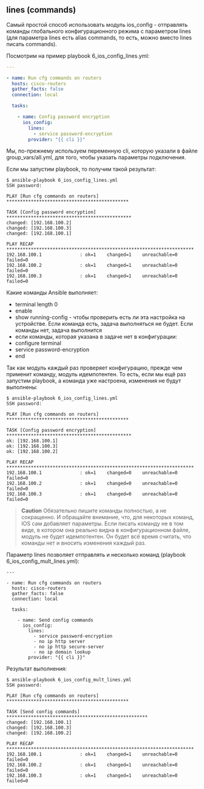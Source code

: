 ## lines (commands)

Самый простой способ использовать модуль ios_config - отправлять команды глобального конфигурационного режима с параметром lines (для параметра lines есть alias commands, то есть, можно вместо lines писать commands).

Посмотрим на пример playbook 6_ios_config_lines.yml:
```yml
---

- name: Run cfg commands on routers
  hosts: cisco-routers
  gather_facts: false
  connection: local

  tasks:

    - name: Config password encryption
      ios_config:
        lines:
          - service password-encryption
        provider: "{{ cli }}"
```

Мы, по-прежнему используем переменную cli, которую указали в файле group_vars/all.yml, для того, чтобы указать параметры подключения.

Если мы запустим playbook, то получим такой результат:
```
$ ansible-playbook 6_ios_config_lines.yml
SSH password:

PLAY [Run cfg commands on routers] *********************************************

TASK [Config password encryption] **********************************************
changed: [192.168.100.2]
changed: [192.168.100.3]
changed: [192.168.100.1]

PLAY RECAP *********************************************************************
192.168.100.1              : ok=1    changed=1    unreachable=0    failed=0
192.168.100.2              : ok=1    changed=1    unreachable=0    failed=0
192.168.100.3              : ok=1    changed=1    unreachable=0    failed=0
```

Какие команды Ansible выполняет:
* terminal length 0
* enable
* show running-config - чтобы проверить есть ли эта настройка на устройстве. Если команда есть, задача выполняться не будет. Если команды нет, задача выполнится
* если команды, которая указана в задаче нет в конфигурации:
 * configure terminal
 * service password-encryption
 * end

Так как модуль каждый раз проверяет конфигурацию, прежде чем применит команду, модуль идемпотентен.
То есть, если мы ещё раз запустим playbook, а команда уже настроена, изменения не будут выполнены:
```
$ ansible-playbook 6_ios_config_lines.yml
SSH password:

PLAY [Run cfg commands on routers] *********************************************

TASK [Config password encryption] **********************************************
ok: [192.168.100.1]
ok: [192.168.100.3]
ok: [192.168.100.2]

PLAY RECAP *********************************************************************
192.168.100.1              : ok=1    changed=0    unreachable=0    failed=0
192.168.100.2              : ok=1    changed=0    unreachable=0    failed=0
192.168.100.3              : ok=1    changed=0    unreachable=0    failed=0

```

> **Caution** Обязательно пишите команды полностью, а не сокращенно. И обращайте внимание, что, для некоторых команд, IOS сам добавляет параметры. Если писать команду не в том виде, в котором она реально видна в конфигурационном файле, модуль не будет идемпотентен. Он будет всё время считать, что команды нет и вносить изменения каждый раз. 

Параметр lines позволяет отправлять и несколько команд (playbook 6_ios_config_mult_lines.yml):
```
---

- name: Run cfg commands on routers
  hosts: cisco-routers
  gather_facts: false
  connection: local

  tasks:

    - name: Send config commands
      ios_config:
        lines:
          - service password-encryption
          - no ip http server
          - no ip http secure-server
          - no ip domain lookup
        provider: "{{ cli }}"
```

Результат выполнения:
```
$ ansible-playbook 6_ios_config_mult_lines.yml
SSH password:

PLAY [Run cfg commands on routers] *********************************************

TASK [Send config commands] ****************************************************
changed: [192.168.100.1]
changed: [192.168.100.3]
changed: [192.168.100.2]

PLAY RECAP *********************************************************************
192.168.100.1              : ok=1    changed=1    unreachable=0    failed=0
192.168.100.2              : ok=1    changed=1    unreachable=0    failed=0
192.168.100.3              : ok=1    changed=1    unreachable=0    failed=0

```
